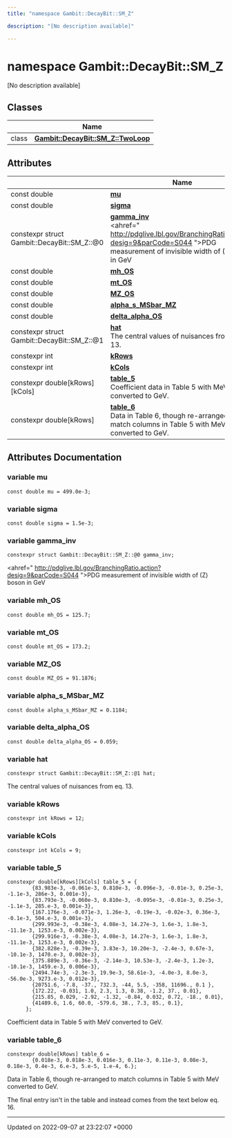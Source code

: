 ```yaml
---
title: "namespace Gambit::DecayBit::SM_Z"

description: "[No description available]"

---
```


# namespace Gambit::DecayBit::SM_Z

[No description available]

## Classes

|                | Name           |
| -------------- | -------------- |
| class | **[Gambit::DecayBit::SM_Z::TwoLoop](/documentation/code/classes/classgambit_1_1decaybit_1_1sm__z_1_1twoloop/)**  |

## Attributes

|                | Name           |
| -------------- | -------------- |
| const double | **[mu](/documentation/code/namespaces/namespacegambit_1_1decaybit_1_1sm__z/#variable-mu)**  |
| const double | **[sigma](/documentation/code/namespaces/namespacegambit_1_1decaybit_1_1sm__z/#variable-sigma)**  |
| constexpr struct Gambit::DecayBit::SM_Z::@0 | **[gamma_inv](/documentation/code/namespaces/namespacegambit_1_1decaybit_1_1sm__z/#variable-gamma-inv)** <br><ahref=" http://pdglive.lbl.gov/BranchingRatio.action?desig=9&parCode=S044 ">PDG measurement of invisible width of \(Z\) boson in GeV  |
| const double | **[mh_OS](/documentation/code/namespaces/namespacegambit_1_1decaybit_1_1sm__z/#variable-mh-os)**  |
| const double | **[mt_OS](/documentation/code/namespaces/namespacegambit_1_1decaybit_1_1sm__z/#variable-mt-os)**  |
| const double | **[MZ_OS](/documentation/code/namespaces/namespacegambit_1_1decaybit_1_1sm__z/#variable-mz-os)**  |
| const double | **[alpha_s_MSbar_MZ](/documentation/code/namespaces/namespacegambit_1_1decaybit_1_1sm__z/#variable-alpha-s-msbar-mz)**  |
| const double | **[delta_alpha_OS](/documentation/code/namespaces/namespacegambit_1_1decaybit_1_1sm__z/#variable-delta-alpha-os)**  |
| constexpr struct Gambit::DecayBit::SM_Z::@1 | **[hat](/documentation/code/namespaces/namespacegambit_1_1decaybit_1_1sm__z/#variable-hat)** <br>The central values of nuisances from eq. 13.  |
| constexpr int | **[kRows](/documentation/code/namespaces/namespacegambit_1_1decaybit_1_1sm__z/#variable-krows)**  |
| constexpr int | **[kCols](/documentation/code/namespaces/namespacegambit_1_1decaybit_1_1sm__z/#variable-kcols)**  |
| constexpr double[kRows][kCols] | **[table_5](/documentation/code/namespaces/namespacegambit_1_1decaybit_1_1sm__z/#variable-table-5)** <br>Coefficient data in Table 5 with MeV converted to GeV.  |
| constexpr double[kRows] | **[table_6](/documentation/code/namespaces/namespacegambit_1_1decaybit_1_1sm__z/#variable-table-6)** <br>Data in Table 6, though re-arranged to match columns in Table 5 with MeV converted to GeV.  |



## Attributes Documentation

### variable mu

```
const double mu = 499.0e-3;
```


### variable sigma

```
const double sigma = 1.5e-3;
```


### variable gamma_inv

```
constexpr struct Gambit::DecayBit::SM_Z::@0 gamma_inv;
```

<ahref=" http://pdglive.lbl.gov/BranchingRatio.action?desig=9&parCode=S044 ">PDG measurement of invisible width of \(Z\) boson in GeV 

### variable mh_OS

```
const double mh_OS = 125.7;
```


### variable mt_OS

```
const double mt_OS = 173.2;
```


### variable MZ_OS

```
const double MZ_OS = 91.1876;
```


### variable alpha_s_MSbar_MZ

```
const double alpha_s_MSbar_MZ = 0.1184;
```


### variable delta_alpha_OS

```
const double delta_alpha_OS = 0.059;
```


### variable hat

```
constexpr struct Gambit::DecayBit::SM_Z::@1 hat;
```

The central values of nuisances from eq. 13. 

### variable kRows

```
constexpr int kRows = 12;
```


### variable kCols

```
constexpr int kCols = 9;
```


### variable table_5

```
constexpr double[kRows][kCols] table_5 = {
        {83.983e-3, -0.061e-3, 0.810e-3, -0.096e-3, -0.01e-3, 0.25e-3, -1.1e-3, 286e-3, 0.001e-3},
        {83.793e-3, -0.060e-3, 0.810e-3, -0.095e-3, -0.01e-3, 0.25e-3, -1.1e-3, 285.e-3, 0.001e-3},
        {167.176e-3, -0.071e-3, 1.26e-3, -0.19e-3, -0.02e-3, 0.36e-3, -0.1e-3, 504.e-3, 0.001e-3},
        {299.993e-3, -0.38e-3, 4.08e-3, 14.27e-3, 1.6e-3, 1.8e-3, -11.1e-3, 1253.e-3, 0.002e-3},
        {299.916e-3, -0.38e-3, 4.08e-3, 14.27e-3, 1.6e-3, 1.8e-3, -11.1e-3, 1253.e-3, 0.002e-3},
        {382.828e-3, -0.39e-3, 3.83e-3, 10.20e-3, -2.4e-3, 0.67e-3, -10.1e-3, 1470.e-3, 0.002e-3},
        {375.889e-3, -0.36e-3, -2.14e-3, 10.53e-3, -2.4e-3, 1.2e-3, -10.1e-3, 1459.e-3, 0.006e-3},
        {2494.74e-3, -2.3e-3, 19.9e-3, 58.61e-3, -4.0e-3, 8.0e-3, -56.0e-3, 9273.e-3, 0.012e-3},
        {20751.6, -7.8, -37., 732.3, -44, 5.5, -358, 11696., 0.1 },
        {172.22, -0.031, 1.0, 2.3, 1.3, 0.38, -1.2, 37., 0.01},
        {215.85, 0.029, -2.92, -1.32, -0.84, 0.032, 0.72, -18., 0.01},
        {41489.6, 1.6, 60.0, -579.6, 38., 7.3, 85., 0.1},
      };
```

Coefficient data in Table 5 with MeV converted to GeV. 

### variable table_6

```
constexpr double[kRows] table_6 =
        {0.018e-3, 0.018e-3, 0.016e-3, 0.11e-3, 0.11e-3, 0.08e-3, 0.18e-3, 0.4e-3, 6.e-3, 5.e-5, 1.e-4, 6.};
```

Data in Table 6, though re-arranged to match columns in Table 5 with MeV converted to GeV. 

The final entry isn't in the table and instead comes from the text below eq. 16. 





-------------------------------

Updated on 2022-09-07 at 23:22:07 +0000